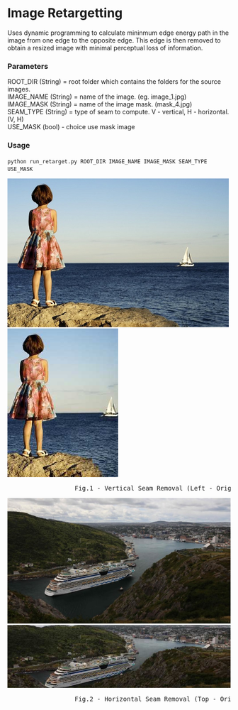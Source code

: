 # Image Retargetting

Uses dynamic programming to calculate mininmum edge energy path in the image from one edge to the opposite edge. This edge is then removed to obtain a resized image with minimal perceptual loss of information.

### Parameters

ROOT_DIR (String) = root folder which contains the folders for the source images.  
IMAGE_NAME (String) = name of the image. (eg. image_1.jpg)  
IMAGE_MASK (String) = name of the image mask. (mask_4.jpg)  
SEAM_TYPE (String) = type of seam to compute. V - vertical, H - horizontal. (V, H)  
USE_MASK (bool) - choice use mask image

### Usage

`python run_retarget.py ROOT_DIR IMAGE_NAME IMAGE_MASK SEAM_TYPE USE_MASK`

![ScreenShot](/images/image_06.jpg "Original Image")     ![alt text](/images/image_06_with_mask.jpg "Retargetted Image")  
<pre>
                  Fig.1 - Vertical Seam Removal (Left - Original Image, Right - Retargetted Image) </pre>

![ScreenShot](/images/image_05_ori.jpg "Original Image")     ![alt text](/images/image_05.jpg "Retargetted Image")  
<pre>
                  Fig.2 - Horizontal Seam Removal (Top - Original Image, Bottom - Retargetted Image) </pre>
